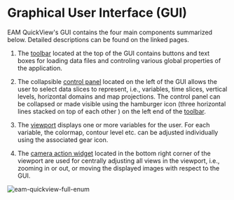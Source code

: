 # Graphical User Interface (GUI)

EAM QuickView's GUI contains the four main components summarized below.
Detailed descriptions can be found on the linked pages.

1. The [toolbar](toolbar.md) located at the top of the GUI
   contains buttons and text boxes for loading data files and
   controling various global properties of the application.

2. The collapsible [control panel](control_panel.md) located on the left
   of the GUI allows the user to select data slices to represent,
   i.e., variables, time slices, vertical levels, horizontal domains
   and map projections. The control panel can be collapsed or
   made visible using the hamburger icon (three horizontal lines stacked
   on top of each other )
   on the left end of the [toolbar](toolbar.md).

3. The [viewport](view_port.md) displays one or more variables for
   the user. For each variable, the colormap, contour level etc.
   can be adjusted individually using the associated gear icon.

4. The [camera action widget](camera.md) located in the bottom right
   corner of the viewport are used for centrally adjusting all views
   in the viewport, i.e., zooming in or out, or moving the displayed
   images with respect to the GUI. 

![eam-quickview-full-enum](../images/eam-quickview-full-enum.png)
